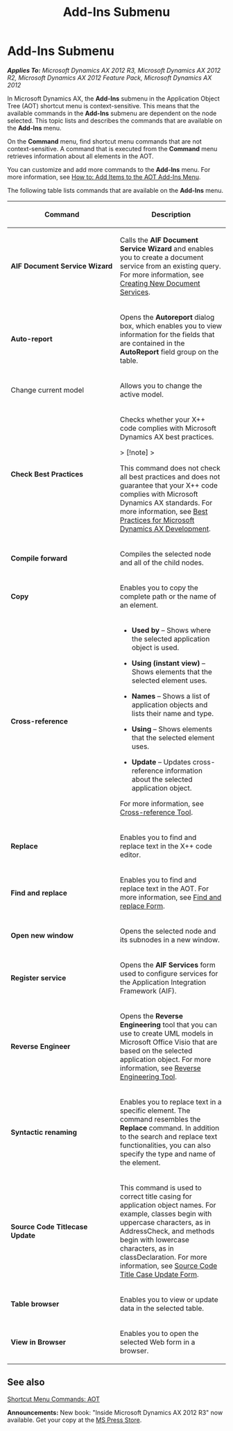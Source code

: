 ﻿---
title: Add-Ins Submenu
TOCTitle: Add-Ins Submenu
ms:assetid: afcfe28f-76ae-4920-b57b-735b701ff9d4
ms:mtpsurl: https://msdn.microsoft.com/en-us/library/Aa855790(v=AX.60)
ms:contentKeyID: 35249733
ms.date: 05/18/2015
mtps_version: v=AX.60
---

# Add-Ins Submenu 


_**Applies To:** Microsoft Dynamics AX 2012 R3, Microsoft Dynamics AX 2012 R2, Microsoft Dynamics AX 2012 Feature Pack, Microsoft Dynamics AX 2012_

In Microsoft Dynamics AX, the **Add-Ins** submenu in the Application Object Tree (AOT) shortcut menu is context-sensitive. This means that the available commands in the **Add-Ins** submenu are dependent on the node selected. This topic lists and describes the commands that are available on the **Add-Ins** menu.

On the **Command** menu, find shortcut menu commands that are not context-sensitive. A command that is executed from the **Command** menu retrieves information about all elements in the AOT.

You can customize and add more commands to the **Add-Ins** menu. For more information, see [How to: Add Items to the AOT Add-Ins Menu](how-to-add-items-to-the-aot-add-ins-menu.md).

The following table lists commands that are available on the **Add-Ins** menu.

<table>
<colgroup>
<col style="width: 50%" />
<col style="width: 50%" />
</colgroup>
<thead>
<tr class="header">
<th><p>Command</p></th>
<th><p>Description</p></th>
</tr>
</thead>
<tbody>
<tr class="odd">
<td><p><strong>AIF Document Service Wizard</strong></p></td>
<td><p>Calls the <strong>AIF Document Service Wizard</strong> and enables you to create a document service from an existing query. For more information, see <a href="https://msdn.microsoft.com/en-us/library/aa856656(v=ax.60)">Creating New Document Services</a>.</p></td>
</tr>
<tr class="even">
<td><p><strong>Auto-report</strong></p></td>
<td><p>Opens the <strong>Autoreport</strong> dialog box, which enables you to view information for the fields that are contained in the <strong>AutoReport</strong> field group on the table.</p></td>
</tr>
<tr class="odd">
<td><p>Change current model</p></td>
<td><p>Allows you to change the active model.</p></td>
</tr>
<tr class="even">
<td><p><strong>Check Best Practices</strong></p></td>
<td><p>Checks whether your X++ code complies with Microsoft Dynamics AX best practices.</p>
> [!note]  
> <P>This command does not check all best practices and does not guarantee that your X++ code complies with Microsoft Dynamics AX standards. For more information, see <a href="best-practices-for-microsoft-dynamics-ax-development.md">Best Practices for Microsoft Dynamics AX Development</a>.</P>
</td>
</tr>
<tr class="odd">
<td><p><strong>Compile forward</strong></p></td>
<td><p>Compiles the selected node and all of the child nodes.</p></td>
</tr>
<tr class="even">
<td><p><strong>Copy</strong></p></td>
<td><p>Enables you to copy the complete path or the name of an element.</p></td>
</tr>
<tr class="odd">
<td><p><strong>Cross-reference</strong></p></td>
<td><ul>
<li><p><strong>Used by</strong> – Shows where the selected application object is used.</p></li>
<li><p><strong>Using (instant view)</strong> – Shows elements that the selected element uses.</p></li>
<li><p><strong>Names</strong> – Shows a list of application objects and lists their name and type.</p></li>
<li><p><strong>Using</strong> – Shows elements that the selected element uses.</p></li>
<li><p><strong>Update</strong> – Updates cross-reference information about the selected application object.</p></li>
</ul>
<p>For more information, see <a href="cross-reference-tool.md">Cross-reference Tool</a>.</p></td>
</tr>
<tr class="even">
<td><p><strong>Replace</strong></p></td>
<td><p>Enables you to find and replace text in the X++ code editor.</p></td>
</tr>
<tr class="odd">
<td><p><strong>Find and replace</strong></p></td>
<td><p>Enables you to find and replace text in the AOT. For more information, see <a href="https://msdn.microsoft.com/en-us/library/aa585062(v=ax.60)">Find and replace Form</a>.</p></td>
</tr>
<tr class="even">
<td><p><strong>Open new window</strong></p></td>
<td><p>Opens the selected node and its subnodes in a new window.</p></td>
</tr>
<tr class="odd">
<td><p><strong>Register service</strong></p></td>
<td><p>Opens the <strong>AIF Services</strong> form used to configure services for the Application Integration Framework (AIF).</p></td>
</tr>
<tr class="even">
<td><p><strong>Reverse Engineer</strong></p></td>
<td><p>Opens the <strong>Reverse Engineering</strong> tool that you can use to create UML models in Microsoft Office Visio that are based on the selected application object. For more information, see <a href="reverse-engineering-tool.md">Reverse Engineering Tool</a>.</p></td>
</tr>
<tr class="odd">
<td><p><strong>Syntactic renaming</strong></p></td>
<td><p>Enables you to replace text in a specific element. The command resembles the <strong>Replace</strong> command. In addition to the search and replace text functionalities, you can also specify the type and name of the element.</p></td>
</tr>
<tr class="even">
<td><p><strong>Source Code Titlecase Update</strong></p></td>
<td><p>This command is used to correct title casing for application object names. For example, classes begin with uppercase characters, as in AddressCheck, and methods begin with lowercase characters, as in classDeclaration. For more information, see <a href="https://msdn.microsoft.com/en-us/library/cc582735(v=ax.60)">Source Code Title Case Update Form</a>.</p></td>
</tr>
<tr class="odd">
<td><p><strong>Table browser</strong></p></td>
<td><p>Enables you to view or update data in the selected table.</p></td>
</tr>
<tr class="even">
<td><p><strong>View in Browser</strong></p></td>
<td><p>Enables you to open the selected Web form in a browser.</p></td>
</tr>
</tbody>
</table>


## See also

[Shortcut Menu Commands: AOT](shortcut-menu-commands-aot.md)

  
**Announcements:** New book: "Inside Microsoft Dynamics AX 2012 R3" now available. Get your copy at the [MS Press Store](https://www.microsoftpressstore.com/store/inside-microsoft-dynamics-ax-2012-r3-9780735685109).

